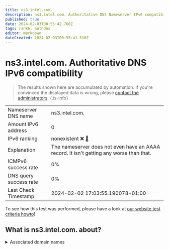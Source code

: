 ```yaml
---
title: ns3.intel.com.
description: ns3.intel.com. Authoritative DNS Nameserver IPv6 compatibility
published: true
date: 2024-02-03T00:55:42.760Z
tags: rank6, authdns
editor: markdown
dateCreated: 2024-02-03T00:55:41.510Z
---
```


# ns3.intel.com. Authoritative DNS IPv6 compatibility

> The results shown here are accumulated by automation. If you're convinced the displayed data is wrong, please [contact the administrators](/howto/chat). 
{.is-info}




|   |   |
| - | - |
| Nameserver DNS name | ns3.intel.com.
| Amount IPv6 address | 0
| IPv6 ranking | nonexistent :x: [🔗](/howto/ranking) |
| Explanation | The nameserver does not even have an AAAA record. It isn't getting any worse than that. |
| ICMPv6 success rate | 0%|
| DNS query success rate | 0% |
| Last Check Timestamp | 2024-02-02 17:03:55.190078+01:00 |

To see how this test was performed, please have a look at [our website test criteria howto](/howto/testcriteria/authdns)!


## What is ns3.intel.com. about?






<details>
<summary>Associated domain names</summary>

www.intel.com

</details>
